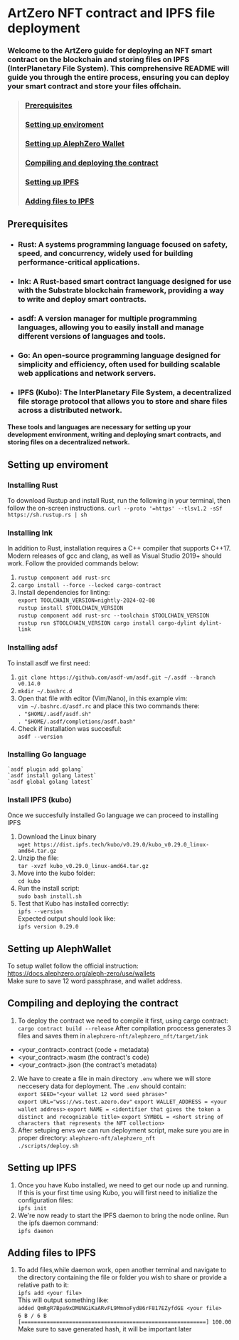 #  ArtZero NFT contract and IPFS file deployment
### Welcome to the ArtZero guide for deploying an NFT smart contract on the blockchain and storing files on IPFS (InterPlanetary File System). This comprehensive README will guide you through the entire process, ensuring you can deploy your smart contract and store your files offchain.
> ### [Prerequisites](#prerequisites)
> ### [Setting up enviroment](#setting-up-enviroment)
> ### [Setting up AlephZero Wallet](#setting-up-alephwallet)
> ###  [Compiling and deploying the contract](#compiling-and-deploying-the-contract-1)
> ### [Setting up IPFS](#setting-up-ipfs-1)
> ###  [Adding files to IPFS](#adding-files-to-ipfs)  

## Prerequisites

- ### Rust: A systems programming language focused on safety, speed, and concurrency, widely used for building performance-critical applications.

- ### Ink: A Rust-based smart contract language designed for use with the Substrate blockchain framework, providing a way to write and deploy smart contracts.

- ### asdf: A version manager for multiple programming languages, allowing you to easily install and manage different versions of languages and tools.

- ### Go: An open-source programming language designed for simplicity and efficiency, often used for building scalable web applications and network servers.

- ### IPFS (Kubo): The InterPlanetary File System, a decentralized file storage protocol that allows you to store and share files across a distributed network.

#### These tools and languages are necessary for setting up your development environment, writing and deploying smart contracts, and storing files on a decentralized network.

## Setting up enviroment
### Installing Rust
To download Rustup and install Rust, run the following in your terminal, then follow the on-screen instructions.
`curl --proto '=https' --tlsv1.2 -sSf https://sh.rustup.rs | sh`
### Installing Ink
In addition to Rust, installation requires a C++ compiler that supports C++17. Modern releases of gcc and clang, as well as Visual Studio 2019+ should work. Follow the provided commands below:

1. `rustup component add rust-src`
2. `cargo install --force --locked cargo-contract`
3.  Install dependencies for linting:  
    `export TOOLCHAIN_VERSION=nightly-2024-02-08`  
    `rustup install $TOOLCHAIN_VERSION`  
    `rustup component add rust-src --toolchain $TOOLCHAIN_VERSION`  
    `rustup run $TOOLCHAIN_VERSION cargo install cargo-dylint dylint-link`  

### Installing adsf 
To install asdf we first need:
1. `git clone https://github.com/asdf-vm/asdf.git ~/.asdf --branch v0.14.0`
2.  `mkdir ~/.bashrc.d`
3. Open that file with editor (Vim/Nano), in this example vim:  
    `vim ~/.bashrc.d/asdf.rc`
    and place this two commands there:  
    `. "$HOME/.asdf/asdf.sh"`   
    `. "$HOME/.asdf/completions/asdf.bash"`   
4. Check if installation was succesful:  
    `asdf --version`
### Installing Go language
    `asdf plugin add golang`
    `asdf install golang latest`
    `asdf global golang latest`
### Install IPFS (kubo) 
Once we succesfully installed Go language we can proceed to installing IPFS
1. Download the Linux binary  
`wget https://dist.ipfs.tech/kubo/v0.29.0/kubo_v0.29.0_linux-amd64.tar.gz`
2. Unzip the file:  
`tar -xvzf kubo_v0.29.0_linux-amd64.tar.gz`
3. Move into the kubo folder:  
`cd kubo`
4. Run the install script:  
`sudo bash install.sh`
5. Test that Kubo has installed correctly:  
`ipfs --version `  
Expected output should look like:  
`ipfs version 0.29.0`
## Setting up AlephWallet 
To setup wallet follow the official instruction: https://docs.alephzero.org/aleph-zero/use/wallets   
Make sure to save 12 word passphrase, and wallet address.
## Compiling and deploying the contract   
1. To deploy the contract we need to compile it first, using cargo contract:   
`cargo contract build --release`
After compilation proccess generates 3 files and saves them in `alephzero-nft/alephzero_nft/target/ink`
- <your_contract>.contract (code + metadata)
- <your_contract>.wasm (the contract's code)
- <your_contract>.json (the contract's metadata)  
2. We have to create a file in main directory `.env` where we will store neccesery data for deployment. The `.env` should contain:  
`export SEED="<your wallet 12 word seed phrase>"`  
`export URL="wss://ws.test.azero.dev"` 
`export WALLET_ADDRESS = <your wallet address>`
`export NAME = <identifier that gives the token a distinct and recognizable title>`
`export SYMBOL = <short string of characters that represents the NFT collection> `
3. After setuping envs we can run deployment script, make sure you are in proper directory: `alephzero-nft/alephzero_nft`  
`./scripts/deploy.sh`

## Setting up IPFS
1. Once you have Kubo installed, we need to get our node up and running. If this is your first time using Kubo, you will first need to initialize the configuration files:   
`ipfs init`  
2. We're now ready to start the IPFS daemon to bring the node online. Run the ipfs daemon command:  
`ipfs daemon`
## Adding files to IPFS
1. To add files,while daemon work, open another terminal and navigate to the directory containing the file or folder you wish to share or provide a relative path to it:  
`ipfs add <your file>`   
This will output something like:  
`added QmRgR7Bpa9xDMUNGiKaARvFL9MmnoFyd86rF817EZyfdGE <your file>`  
`6 B / 6 B [==========================================================] 100.00`   
Make sure to save generated hash, it will be important later
